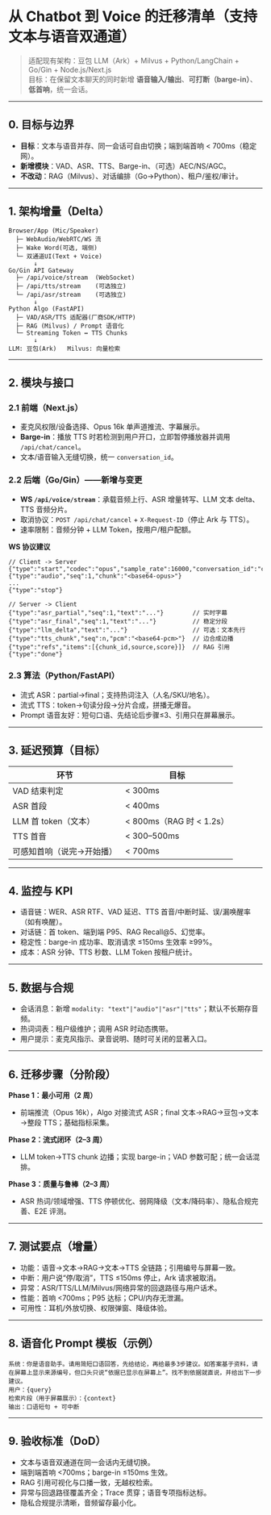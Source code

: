 # 从 Chatbot 到 Voice 的迁移清单（支持文本与语音双通道）

> 适配现有架构：豆包 LLM（Ark）+ Milvus + Python/LangChain + Go/Gin + Node.js/Next.js  
> 目标：在保留文本聊天的同时新增 **语音输入/输出**、**可打断（barge-in）**、**低首响**，统一会话。

---

## 0. 目标与边界
- **目标**：文本与语音并存、同一会话可自由切换；端到端首响 < 700ms（稳定网）。
- **新增模块**：VAD、ASR、TTS、Barge-in、（可选）AEC/NS/AGC。
- **不改动**：RAG（Milvus）、对话编排（Go→Python）、租户/鉴权/审计。

---

## 1. 架构增量（Delta）
```
Browser/App (Mic/Speaker)
  ├─ WebAudio/WebRTC/WS 流
  ├─ Wake Word(可选, 端侧)
  └─ 双通道UI(Text + Voice)
       ↓
Go/Gin API Gateway
  ├─ /api/voice/stream  (WebSocket)
  ├─ /api/tts/stream    (可选独立)
  └─ /api/asr/stream    (可选独立)
       ↓
Python Algo (FastAPI)
  ├─ VAD/ASR/TTS 适配器(厂商SDK/HTTP)
  ├─ RAG (Milvus) / Prompt 语音化
  └─ Streaming Token ↔ TTS Chunks
       ↓
LLM: 豆包(Ark)   Milvus: 向量检索
```

---

## 2. 模块与接口
### 2.1 前端（Next.js）
- 麦克风权限/设备选择、Opus 16k 单声道推流、字幕展示。
- **Barge-in**：播放 TTS 时若检测到用户开口，立即暂停播放器并调用 `/api/chat/cancel`。
- 文本/语音输入无缝切换，统一 `conversation_id`。

### 2.2 后端（Go/Gin）——新增与变更
- **WS `/api/voice/stream`**：承载音频上行、ASR 增量转写、LLM 文本 delta、TTS 音频分片。
- 取消协议：`POST /api/chat/cancel` + `X-Request-ID`（停止 Ark 与 TTS）。
- 速率限制：音频分钟 + LLM Token，按用户/租户配额。

**WS 协议建议**
```jsonc
// Client -> Server
{"type":"start","codec":"opus","sample_rate":16000,"conversation_id":"c_123"}
{"type":"audio","seq":1,"chunk":"<base64-opus>"}
...
{"type":"stop"}

// Server -> Client
{"type":"asr_partial","seq":1,"text":"..."}        // 实时字幕
{"type":"asr_final","seq":1,"text":"..."}          // 稳定分段
{"type":"llm_delta","text":"..."}                  // 可选：文本先行
{"type":"tts_chunk","seq":n,"pcm":"<base64-pcm>"}  // 边合成边播
{"type":"refs","items":[{chunk_id,source,score}]}  // RAG 引用
{"type":"done"}
```

### 2.3 算法（Python/FastAPI）
- 流式 ASR：partial→final；支持热词注入（人名/SKU/地名）。
- 流式 TTS：token→句读分段→分片合成，拼播无爆音。
- Prompt 语音友好：短句口语、先结论后步骤≤3、引用只在屏幕展示。

---

## 3. 延迟预算（目标）
| 环节 | 目标 |
|---|---|
| VAD 结束判定 | < 300ms |
| ASR 首段 | < 400ms |
| LLM 首 token（文本） | < 800ms（RAG 时 < 1.2s） |
| TTS 首音 | < 300–500ms |
| 可感知首响（说完→开始播） | < 700ms |

---

## 4. 监控与 KPI
- 语音链：WER、ASR RTF、VAD 延迟、TTS 首音/中断时延、误/漏唤醒率（如有唤醒）。
- 对话链：首 token、端到端 P95、RAG Recall@5、幻觉率。
- 稳定性：barge-in 成功率、取消请求 ≤150ms 生效率 ≥99%。
- 成本：ASR 分钟、TTS 秒数、LLM Token 按租户统计。

---

## 5. 数据与合规
- 会话消息：新增 `modality: "text"|"audio"|"asr"|"tts"`；默认不长期存音频。
- 热词词表：租户级维护；调用 ASR 时动态携带。
- 用户提示：麦克风指示、录音说明、随时可关闭的显著入口。

---

## 6. 迁移步骤（分阶段）
**Phase 1：最小可用（2 周）**
- 前端推流（Opus 16k），Algo 对接流式 ASR；final 文本→RAG→豆包→文本→整段 TTS；基础指标采集。

**Phase 2：流式闭环（2–3 周）**
- LLM token→TTS chunk 边播；实现 barge-in；VAD 参数可配；统一会话混排。

**Phase 3：质量与鲁棒（2–3 周）**
- ASR 热词/领域增强、TTS 停顿优化、弱网降级（文本/降码率）、隐私合规完善、E2E 评测。

---

## 7. 测试要点（增量）
- 功能：语音→文本→RAG→文本→TTS 全链路；引用编号与屏幕一致。
- 中断：用户说“停/取消”，TTS ≤150ms 停止，Ark 请求被取消。
- 异常：ASR/TTS/LLM/Milvus/网络异常的回退路径与用户话术。
- 性能：首响 <700ms；P95 达标；CPU/内存无泄漏。
- 可用性：耳机/外放切换、权限弹窗、降级体验。

---

## 8. 语音化 Prompt 模板（示例）
```
系统：你是语音助手。请用简短口语回答，先给结论，再给最多3步建议。如答案基于资料，请在屏幕上显示来源编号，但口头只说“依据已显示在屏幕上”。找不到依据就直说，并给出下一步建议。
用户：{query}
检索片段（用于屏幕展示）：{context}
输出：口语短句 + 可中断
```

---

## 9. 验收标准（DoD）
- 文本与语音双通道在同一会话内无缝切换。
- 端到端首响 <700ms；barge-in ≤150ms 生效。
- RAG 引用可视化与口播一致，无越权检索。
- 异常与回退路径覆盖齐全；Trace 贯穿；语音专项指标达标。
- 隐私合规提示清晰，音频留存最小化。
